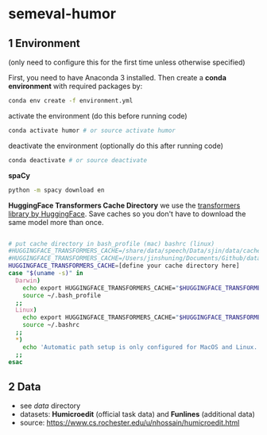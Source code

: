 # semeval-humor

## 1 Environment
(only need to configure this for the first time unless otherwise specified)

First, you need to have Anaconda 3 installed. Then create a **conda environment** with required packages by:
```bash
conda env create -f environment.yml
```
activate the environment (do this before running code)
```bash
conda activate humor # or source activate humor
```
deactivate the environment (optionally do this after running code)
```bash
conda deactivate # or source deactivate
```
**spaCy**
```bash
python -m spacy download en
```
**HuggingFace Transformers Cache Directory**
we use the [transformers library by HuggingFace](https://github.com/huggingface/transformers). Save caches so you don't have to download the same model more than once.
```bash

# put cache directory in bash_profile (mac) bashrc (linux)
#HUGGINGFACE_TRANSFORMERS_CACHE=/share/data/speech/Data/sjin/data/cache/transformers
#HUGGINGFACE_TRANSFORMERS_CACHE=/Users/jinshuning/Documents/Github/data/cache/transformers
HUGGINGFACE_TRANSFORMERS_CACHE=[define your cache directory here]
case "$(uname -s)" in
  Darwin)
    echo export HUGGINGFACE_TRANSFORMERS_CACHE="$HUGGINGFACE_TRANSFORMERS_CACHE" >> ~/.bash_profile
    source ~/.bash_profile
  ;;
  Linux)
    echo export HUGGINGFACE_TRANSFORMERS_CACHE="$HUGGINGFACE_TRANSFORMERS_CACHE" >> ~/.bashrc
    source ~/.bashrc
  ;;
  *)
    echo 'Automatic path setup is only configured for MacOS and Linux.'
  ;;
esac
```

## 2 Data
- see *data* directory
- datasets: **Humicroedit** (official task data) and **Funlines** (additional data)
- source: https://www.cs.rochester.edu/u/nhossain/humicroedit.html
